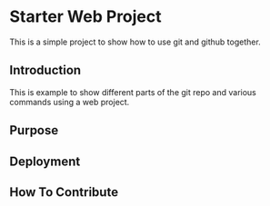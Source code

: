 # Starter Web Project

This is a simple project to show how to use git and github together.

## Introduction

This is example to show different parts of the git repo and various commands using a web project.

## Purpose

## Deployment

## How To Contribute

